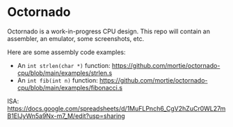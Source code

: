 # Octornado

Octornado is a work-in-progress CPU design. This repo will contain
an assembler, an emulator, some screenshots, etc.

Here are some assembly code examples:

* An `int strlen(char *)` function: <https://github.com/mortie/octornado-cpu/blob/main/examples/strlen.s>
* An `int fib(int n)` function: <https://github.com/mortie/octornado-cpu/blob/main/examples/fibonacci.s>

ISA: <https://docs.google.com/spreadsheets/d/1MuFLPnch6_CgV2hZuCr0WL27mB1EIJyWn5a9Nx-m7_M/edit?usp=sharing>
